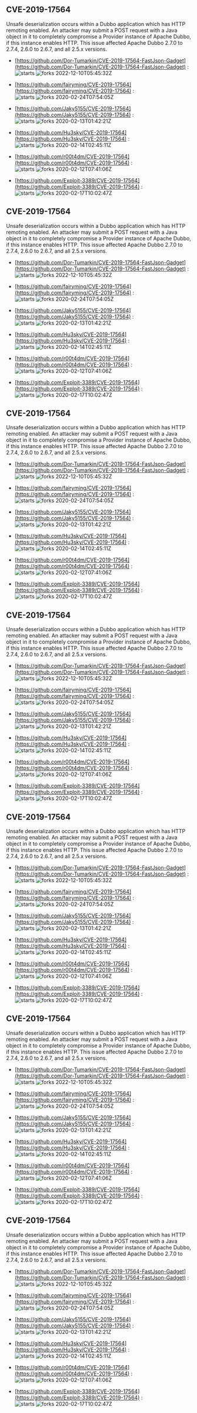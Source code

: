## CVE-2019-17564
 Unsafe deserialization occurs within a Dubbo application which has HTTP remoting enabled. An attacker may submit a POST request with a Java object in it to completely compromise a Provider instance of Apache Dubbo, if this instance enables HTTP. This issue affected Apache Dubbo 2.7.0 to 2.7.4, 2.6.0 to 2.6.7, and all 2.5.x versions.

- [https://github.com/Dor-Tumarkin/CVE-2019-17564-FastJson-Gadget](https://github.com/Dor-Tumarkin/CVE-2019-17564-FastJson-Gadget) :  
![starts](https://img.shields.io/github/stars/Dor-Tumarkin/CVE-2019-17564-FastJson-Gadget.svg) 
![forks](https://img.shields.io/github/forks/Dor-Tumarkin/CVE-2019-17564-FastJson-Gadget.svg) 
2022-12-10T05:45:32Z

- [https://github.com/fairyming/CVE-2019-17564](https://github.com/fairyming/CVE-2019-17564) :  
![starts](https://img.shields.io/github/stars/fairyming/CVE-2019-17564.svg) 
![forks](https://img.shields.io/github/forks/fairyming/CVE-2019-17564.svg) 
2020-02-24T07:54:05Z

- [https://github.com/Jaky5155/CVE-2019-17564](https://github.com/Jaky5155/CVE-2019-17564) :  
![starts](https://img.shields.io/github/stars/Jaky5155/CVE-2019-17564.svg) 
![forks](https://img.shields.io/github/forks/Jaky5155/CVE-2019-17564.svg) 
2020-02-13T01:42:21Z

- [https://github.com/Hu3sky/CVE-2019-17564](https://github.com/Hu3sky/CVE-2019-17564) :  
![starts](https://img.shields.io/github/stars/Hu3sky/CVE-2019-17564.svg) 
![forks](https://img.shields.io/github/forks/Hu3sky/CVE-2019-17564.svg) 
2020-02-14T02:45:11Z

- [https://github.com/r00t4dm/CVE-2019-17564](https://github.com/r00t4dm/CVE-2019-17564) :  
![starts](https://img.shields.io/github/stars/r00t4dm/CVE-2019-17564.svg) 
![forks](https://img.shields.io/github/forks/r00t4dm/CVE-2019-17564.svg) 
2020-02-12T07:41:06Z

- [https://github.com/Exploit-3389/CVE-2019-17564](https://github.com/Exploit-3389/CVE-2019-17564) :  
![starts](https://img.shields.io/github/stars/Exploit-3389/CVE-2019-17564.svg) 
![forks](https://img.shields.io/github/forks/Exploit-3389/CVE-2019-17564.svg) 
2020-02-17T10:02:47Z

## CVE-2019-17564
 Unsafe deserialization occurs within a Dubbo application which has HTTP remoting enabled. An attacker may submit a POST request with a Java object in it to completely compromise a Provider instance of Apache Dubbo, if this instance enables HTTP. This issue affected Apache Dubbo 2.7.0 to 2.7.4, 2.6.0 to 2.6.7, and all 2.5.x versions.

- [https://github.com/Dor-Tumarkin/CVE-2019-17564-FastJson-Gadget](https://github.com/Dor-Tumarkin/CVE-2019-17564-FastJson-Gadget) :  
![starts](https://img.shields.io/github/stars/Dor-Tumarkin/CVE-2019-17564-FastJson-Gadget.svg) 
![forks](https://img.shields.io/github/forks/Dor-Tumarkin/CVE-2019-17564-FastJson-Gadget.svg) 
2022-12-10T05:45:32Z

- [https://github.com/fairyming/CVE-2019-17564](https://github.com/fairyming/CVE-2019-17564) :  
![starts](https://img.shields.io/github/stars/fairyming/CVE-2019-17564.svg) 
![forks](https://img.shields.io/github/forks/fairyming/CVE-2019-17564.svg) 
2020-02-24T07:54:05Z

- [https://github.com/Jaky5155/CVE-2019-17564](https://github.com/Jaky5155/CVE-2019-17564) :  
![starts](https://img.shields.io/github/stars/Jaky5155/CVE-2019-17564.svg) 
![forks](https://img.shields.io/github/forks/Jaky5155/CVE-2019-17564.svg) 
2020-02-13T01:42:21Z

- [https://github.com/Hu3sky/CVE-2019-17564](https://github.com/Hu3sky/CVE-2019-17564) :  
![starts](https://img.shields.io/github/stars/Hu3sky/CVE-2019-17564.svg) 
![forks](https://img.shields.io/github/forks/Hu3sky/CVE-2019-17564.svg) 
2020-02-14T02:45:11Z

- [https://github.com/r00t4dm/CVE-2019-17564](https://github.com/r00t4dm/CVE-2019-17564) :  
![starts](https://img.shields.io/github/stars/r00t4dm/CVE-2019-17564.svg) 
![forks](https://img.shields.io/github/forks/r00t4dm/CVE-2019-17564.svg) 
2020-02-12T07:41:06Z

- [https://github.com/Exploit-3389/CVE-2019-17564](https://github.com/Exploit-3389/CVE-2019-17564) :  
![starts](https://img.shields.io/github/stars/Exploit-3389/CVE-2019-17564.svg) 
![forks](https://img.shields.io/github/forks/Exploit-3389/CVE-2019-17564.svg) 
2020-02-17T10:02:47Z

## CVE-2019-17564
 Unsafe deserialization occurs within a Dubbo application which has HTTP remoting enabled. An attacker may submit a POST request with a Java object in it to completely compromise a Provider instance of Apache Dubbo, if this instance enables HTTP. This issue affected Apache Dubbo 2.7.0 to 2.7.4, 2.6.0 to 2.6.7, and all 2.5.x versions.

- [https://github.com/Dor-Tumarkin/CVE-2019-17564-FastJson-Gadget](https://github.com/Dor-Tumarkin/CVE-2019-17564-FastJson-Gadget) :  
![starts](https://img.shields.io/github/stars/Dor-Tumarkin/CVE-2019-17564-FastJson-Gadget.svg) 
![forks](https://img.shields.io/github/forks/Dor-Tumarkin/CVE-2019-17564-FastJson-Gadget.svg) 
2022-12-10T05:45:32Z

- [https://github.com/fairyming/CVE-2019-17564](https://github.com/fairyming/CVE-2019-17564) :  
![starts](https://img.shields.io/github/stars/fairyming/CVE-2019-17564.svg) 
![forks](https://img.shields.io/github/forks/fairyming/CVE-2019-17564.svg) 
2020-02-24T07:54:05Z

- [https://github.com/Jaky5155/CVE-2019-17564](https://github.com/Jaky5155/CVE-2019-17564) :  
![starts](https://img.shields.io/github/stars/Jaky5155/CVE-2019-17564.svg) 
![forks](https://img.shields.io/github/forks/Jaky5155/CVE-2019-17564.svg) 
2020-02-13T01:42:21Z

- [https://github.com/Hu3sky/CVE-2019-17564](https://github.com/Hu3sky/CVE-2019-17564) :  
![starts](https://img.shields.io/github/stars/Hu3sky/CVE-2019-17564.svg) 
![forks](https://img.shields.io/github/forks/Hu3sky/CVE-2019-17564.svg) 
2020-02-14T02:45:11Z

- [https://github.com/r00t4dm/CVE-2019-17564](https://github.com/r00t4dm/CVE-2019-17564) :  
![starts](https://img.shields.io/github/stars/r00t4dm/CVE-2019-17564.svg) 
![forks](https://img.shields.io/github/forks/r00t4dm/CVE-2019-17564.svg) 
2020-02-12T07:41:06Z

- [https://github.com/Exploit-3389/CVE-2019-17564](https://github.com/Exploit-3389/CVE-2019-17564) :  
![starts](https://img.shields.io/github/stars/Exploit-3389/CVE-2019-17564.svg) 
![forks](https://img.shields.io/github/forks/Exploit-3389/CVE-2019-17564.svg) 
2020-02-17T10:02:47Z

## CVE-2019-17564
 Unsafe deserialization occurs within a Dubbo application which has HTTP remoting enabled. An attacker may submit a POST request with a Java object in it to completely compromise a Provider instance of Apache Dubbo, if this instance enables HTTP. This issue affected Apache Dubbo 2.7.0 to 2.7.4, 2.6.0 to 2.6.7, and all 2.5.x versions.

- [https://github.com/Dor-Tumarkin/CVE-2019-17564-FastJson-Gadget](https://github.com/Dor-Tumarkin/CVE-2019-17564-FastJson-Gadget) :  
![starts](https://img.shields.io/github/stars/Dor-Tumarkin/CVE-2019-17564-FastJson-Gadget.svg) 
![forks](https://img.shields.io/github/forks/Dor-Tumarkin/CVE-2019-17564-FastJson-Gadget.svg) 
2022-12-10T05:45:32Z

- [https://github.com/fairyming/CVE-2019-17564](https://github.com/fairyming/CVE-2019-17564) :  
![starts](https://img.shields.io/github/stars/fairyming/CVE-2019-17564.svg) 
![forks](https://img.shields.io/github/forks/fairyming/CVE-2019-17564.svg) 
2020-02-24T07:54:05Z

- [https://github.com/Jaky5155/CVE-2019-17564](https://github.com/Jaky5155/CVE-2019-17564) :  
![starts](https://img.shields.io/github/stars/Jaky5155/CVE-2019-17564.svg) 
![forks](https://img.shields.io/github/forks/Jaky5155/CVE-2019-17564.svg) 
2020-02-13T01:42:21Z

- [https://github.com/Hu3sky/CVE-2019-17564](https://github.com/Hu3sky/CVE-2019-17564) :  
![starts](https://img.shields.io/github/stars/Hu3sky/CVE-2019-17564.svg) 
![forks](https://img.shields.io/github/forks/Hu3sky/CVE-2019-17564.svg) 
2020-02-14T02:45:11Z

- [https://github.com/r00t4dm/CVE-2019-17564](https://github.com/r00t4dm/CVE-2019-17564) :  
![starts](https://img.shields.io/github/stars/r00t4dm/CVE-2019-17564.svg) 
![forks](https://img.shields.io/github/forks/r00t4dm/CVE-2019-17564.svg) 
2020-02-12T07:41:06Z

- [https://github.com/Exploit-3389/CVE-2019-17564](https://github.com/Exploit-3389/CVE-2019-17564) :  
![starts](https://img.shields.io/github/stars/Exploit-3389/CVE-2019-17564.svg) 
![forks](https://img.shields.io/github/forks/Exploit-3389/CVE-2019-17564.svg) 
2020-02-17T10:02:47Z

## CVE-2019-17564
 Unsafe deserialization occurs within a Dubbo application which has HTTP remoting enabled. An attacker may submit a POST request with a Java object in it to completely compromise a Provider instance of Apache Dubbo, if this instance enables HTTP. This issue affected Apache Dubbo 2.7.0 to 2.7.4, 2.6.0 to 2.6.7, and all 2.5.x versions.

- [https://github.com/Dor-Tumarkin/CVE-2019-17564-FastJson-Gadget](https://github.com/Dor-Tumarkin/CVE-2019-17564-FastJson-Gadget) :  
![starts](https://img.shields.io/github/stars/Dor-Tumarkin/CVE-2019-17564-FastJson-Gadget.svg) 
![forks](https://img.shields.io/github/forks/Dor-Tumarkin/CVE-2019-17564-FastJson-Gadget.svg) 
2022-12-10T05:45:32Z

- [https://github.com/fairyming/CVE-2019-17564](https://github.com/fairyming/CVE-2019-17564) :  
![starts](https://img.shields.io/github/stars/fairyming/CVE-2019-17564.svg) 
![forks](https://img.shields.io/github/forks/fairyming/CVE-2019-17564.svg) 
2020-02-24T07:54:05Z

- [https://github.com/Jaky5155/CVE-2019-17564](https://github.com/Jaky5155/CVE-2019-17564) :  
![starts](https://img.shields.io/github/stars/Jaky5155/CVE-2019-17564.svg) 
![forks](https://img.shields.io/github/forks/Jaky5155/CVE-2019-17564.svg) 
2020-02-13T01:42:21Z

- [https://github.com/Hu3sky/CVE-2019-17564](https://github.com/Hu3sky/CVE-2019-17564) :  
![starts](https://img.shields.io/github/stars/Hu3sky/CVE-2019-17564.svg) 
![forks](https://img.shields.io/github/forks/Hu3sky/CVE-2019-17564.svg) 
2020-02-14T02:45:11Z

- [https://github.com/r00t4dm/CVE-2019-17564](https://github.com/r00t4dm/CVE-2019-17564) :  
![starts](https://img.shields.io/github/stars/r00t4dm/CVE-2019-17564.svg) 
![forks](https://img.shields.io/github/forks/r00t4dm/CVE-2019-17564.svg) 
2020-02-12T07:41:06Z

- [https://github.com/Exploit-3389/CVE-2019-17564](https://github.com/Exploit-3389/CVE-2019-17564) :  
![starts](https://img.shields.io/github/stars/Exploit-3389/CVE-2019-17564.svg) 
![forks](https://img.shields.io/github/forks/Exploit-3389/CVE-2019-17564.svg) 
2020-02-17T10:02:47Z

## CVE-2019-17564
 Unsafe deserialization occurs within a Dubbo application which has HTTP remoting enabled. An attacker may submit a POST request with a Java object in it to completely compromise a Provider instance of Apache Dubbo, if this instance enables HTTP. This issue affected Apache Dubbo 2.7.0 to 2.7.4, 2.6.0 to 2.6.7, and all 2.5.x versions.

- [https://github.com/Dor-Tumarkin/CVE-2019-17564-FastJson-Gadget](https://github.com/Dor-Tumarkin/CVE-2019-17564-FastJson-Gadget) :  
![starts](https://img.shields.io/github/stars/Dor-Tumarkin/CVE-2019-17564-FastJson-Gadget.svg) 
![forks](https://img.shields.io/github/forks/Dor-Tumarkin/CVE-2019-17564-FastJson-Gadget.svg) 
2022-12-10T05:45:32Z

- [https://github.com/fairyming/CVE-2019-17564](https://github.com/fairyming/CVE-2019-17564) :  
![starts](https://img.shields.io/github/stars/fairyming/CVE-2019-17564.svg) 
![forks](https://img.shields.io/github/forks/fairyming/CVE-2019-17564.svg) 
2020-02-24T07:54:05Z

- [https://github.com/Jaky5155/CVE-2019-17564](https://github.com/Jaky5155/CVE-2019-17564) :  
![starts](https://img.shields.io/github/stars/Jaky5155/CVE-2019-17564.svg) 
![forks](https://img.shields.io/github/forks/Jaky5155/CVE-2019-17564.svg) 
2020-02-13T01:42:21Z

- [https://github.com/Hu3sky/CVE-2019-17564](https://github.com/Hu3sky/CVE-2019-17564) :  
![starts](https://img.shields.io/github/stars/Hu3sky/CVE-2019-17564.svg) 
![forks](https://img.shields.io/github/forks/Hu3sky/CVE-2019-17564.svg) 
2020-02-14T02:45:11Z

- [https://github.com/r00t4dm/CVE-2019-17564](https://github.com/r00t4dm/CVE-2019-17564) :  
![starts](https://img.shields.io/github/stars/r00t4dm/CVE-2019-17564.svg) 
![forks](https://img.shields.io/github/forks/r00t4dm/CVE-2019-17564.svg) 
2020-02-12T07:41:06Z

- [https://github.com/Exploit-3389/CVE-2019-17564](https://github.com/Exploit-3389/CVE-2019-17564) :  
![starts](https://img.shields.io/github/stars/Exploit-3389/CVE-2019-17564.svg) 
![forks](https://img.shields.io/github/forks/Exploit-3389/CVE-2019-17564.svg) 
2020-02-17T10:02:47Z

## CVE-2019-17564
 Unsafe deserialization occurs within a Dubbo application which has HTTP remoting enabled. An attacker may submit a POST request with a Java object in it to completely compromise a Provider instance of Apache Dubbo, if this instance enables HTTP. This issue affected Apache Dubbo 2.7.0 to 2.7.4, 2.6.0 to 2.6.7, and all 2.5.x versions.

- [https://github.com/Dor-Tumarkin/CVE-2019-17564-FastJson-Gadget](https://github.com/Dor-Tumarkin/CVE-2019-17564-FastJson-Gadget) :  
![starts](https://img.shields.io/github/stars/Dor-Tumarkin/CVE-2019-17564-FastJson-Gadget.svg) 
![forks](https://img.shields.io/github/forks/Dor-Tumarkin/CVE-2019-17564-FastJson-Gadget.svg) 
2022-12-10T05:45:32Z

- [https://github.com/fairyming/CVE-2019-17564](https://github.com/fairyming/CVE-2019-17564) :  
![starts](https://img.shields.io/github/stars/fairyming/CVE-2019-17564.svg) 
![forks](https://img.shields.io/github/forks/fairyming/CVE-2019-17564.svg) 
2020-02-24T07:54:05Z

- [https://github.com/Jaky5155/CVE-2019-17564](https://github.com/Jaky5155/CVE-2019-17564) :  
![starts](https://img.shields.io/github/stars/Jaky5155/CVE-2019-17564.svg) 
![forks](https://img.shields.io/github/forks/Jaky5155/CVE-2019-17564.svg) 
2020-02-13T01:42:21Z

- [https://github.com/Hu3sky/CVE-2019-17564](https://github.com/Hu3sky/CVE-2019-17564) :  
![starts](https://img.shields.io/github/stars/Hu3sky/CVE-2019-17564.svg) 
![forks](https://img.shields.io/github/forks/Hu3sky/CVE-2019-17564.svg) 
2020-02-14T02:45:11Z

- [https://github.com/r00t4dm/CVE-2019-17564](https://github.com/r00t4dm/CVE-2019-17564) :  
![starts](https://img.shields.io/github/stars/r00t4dm/CVE-2019-17564.svg) 
![forks](https://img.shields.io/github/forks/r00t4dm/CVE-2019-17564.svg) 
2020-02-12T07:41:06Z

- [https://github.com/Exploit-3389/CVE-2019-17564](https://github.com/Exploit-3389/CVE-2019-17564) :  
![starts](https://img.shields.io/github/stars/Exploit-3389/CVE-2019-17564.svg) 
![forks](https://img.shields.io/github/forks/Exploit-3389/CVE-2019-17564.svg) 
2020-02-17T10:02:47Z

